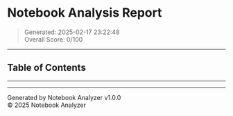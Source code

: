 # Notebook Analysis Report

> Generated: 2025-02-17 23:22:48  
> Overall Score: 0/100

---

## Table of Contents


---


---

Generated by Notebook Analyzer v1.0.0  
© 2025 Notebook Analyzer